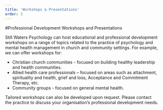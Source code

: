```yaml
---
title: 'Workshops & Presentations'
order: 3
---
```


#Professional Development Workshops and Presentations

Still Waters Psychology can host educational and professional development workshops on a range of topics related to the practice of psychology and mental health management in church and community settings. For example, we can offer workshops for:

- Christian church communities - focused on building healthy leadership and health communities.
- Allied health care professionals – focused on areas such as attachment, spirituality and health, grief and loss, Acceptance and Commitment Therapy, etc.
- Community groups - focused on general mental health.

Tailored workshops can also be developed upon request. Please contact the practice to discuss your organisation’s professional development needs.
